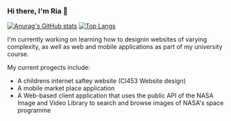 ### Hi there, I'm Ria 👋

[![Anurag's GitHub stats](https://github-readme-stats.vercel.app/api/top-langs/?username=Ria-Kay)](https://github.com/anuraghazra/github-readme-stats)
[![Top Langs](https://github-readme-stats.vercel.app/api/top-langs/?username=Ria-Kay)](https://github.com/anuraghazra/github-readme-stats)

<!--
**Ria-Kay/Ria-Kay** is a ✨ _special_ ✨ repository because its `README.md` (this file) appears on your GitHub profile.

Here are some ideas to get you started: 

- 🔭 I’m currently working on ...
- 🌱 I’m currently learning ...
- 👯 I’m looking to collaborate on ...
- 🤔 I’m looking for help with ...
- 💬 Ask me about ...
- 📫 How to reach me: ...
- 😄 Pronouns: ...
- ⚡ Fun fact: ...
-->
I'm currently working on learning how to designin websites of varying complexity, as well as web and mobile applications as part of my university course.

My current progects include:
- A childrens internet saftey website (CI453 Website design)
- A mobile market place application
- A Web-based client application that uses the public API of the NASA Image and Video Library to search and browse images of NASA's space programme
